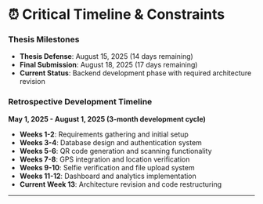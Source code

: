 # ⏰ Critical Timeline & Constraints

### Thesis Milestones
- **Thesis Defense**: August 15, 2025 (14 days remaining)
- **Final Submission**: August 18, 2025 (17 days remaining)
- **Current Status**: Backend development phase with required architecture revision

### Retrospective Development Timeline
**May 1, 2025 - August 1, 2025 (3-month development cycle)**
- **Weeks 1-2**: Requirements gathering and initial setup
- **Weeks 3-4**: Database design and authentication system
- **Weeks 5-6**: QR code generation and scanning functionality
- **Weeks 7-8**: GPS integration and location verification
- **Weeks 9-10**: Selfie verification and file upload system
- **Weeks 11-12**: Dashboard and analytics implementation
- **Current Week 13**: Architecture revision and code restructuring

---
